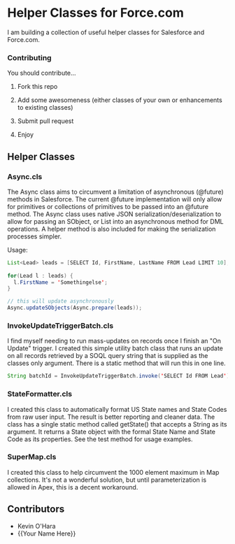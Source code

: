# Helper Classes for Force.com
  
I am building a collection of useful helper classes for Salesforce and Force.com.

### Contributing

You should contribute...

1. Fork this repo

2. Add some awesomeness (either classes of your own or enhancements to existing classes)

3. Submit pull request

4. Enjoy

## Helper Classes

### Async.cls

The Async class aims to circumvent a limitation of asynchronous (@future) methods in Salesforce. The current @future implementation will only allow for primitives or collections of primitives to be passed into an @future method. The Async class uses native JSON serialization/deserialization to allow for passing an SObject, or List<SObject> into an asynchronous method for DML operations. A helper method is also included for making the serialization processes simpler.

Usage:

```java
List<Lead> leads = [SELECT Id, FirstName, LastName FROM Lead LIMIT 10];
  
for(Lead l : leads) {
  l.FirstName = 'Somethingelse';
}

// this will update asynchronously
Async.updateSObjects(Async.prepare(leads));
```

### InvokeUpdateTriggerBatch.cls 

I find myself needing to run mass-updates on records once I finish an "On Update" trigger. I created this simple utility batch class that runs an update on all records retrieved by a SOQL query string that is supplied as the classes only argument. There is a static method that will run this in one line.

```java
String batchId = InvokeUpdateTriggerBatch.invoke('SELECT Id FROM Lead');
```

### StateFormatter.cls

I created this class to automatically format US State names and State Codes from raw user input. The result is better reporting and cleaner data. The class has a single static method called getState() that accepts a String as its argument. It returns a State object with the formal State Name and State Code as its properties. See the test method for usage examples.
  
### SuperMap.cls
  
I created this class to help circumvent the 1000 element maximum in Map collections.  It's not a wonderful solution, but until parameterization is allowed in Apex, this is a decent workaround.  

## Contributors

- Kevin O'Hara
- {{Your Name Here}}
